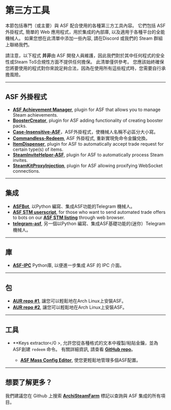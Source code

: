 # 第三方工具

本節包括專門（或主要）與 ASF 配合使用的各種第三方工具內容。 它們包括 ASF 外掛程式, 簡單的 Web 應用程式，用於集成的內部庫, 以及適用于各種平台的全能機械人。 如果您想在此清單中添加一些內容, 請在Discord 或我們的 Steam 群組上聯絡我們。

請注意，以下程式 **并非**由 ASF 開發人員維護，因此我們對於其中任何程式的安全性或Steam ToS合規性方面𣎴提供任何擔保。 此清單僅供參考。 您應該始終確保您將要使用的程式對你來說足夠合法，因為在使用所有這些程式時，您需要自行承擔風險。

* * *

## ASF 外掛程式

- **[ASF Achievement Manager](https://github.com/Ryzhehvost/ASF-Achievement-Manager)**, plugin for ASF that allows you to manage Steam achievements.
- **[BoosterCreator](https://github.com/Ryzhehvost/BoosterCreator)**, plugin for ASF adding functionality of creating booster packs.
- **[Case-Insensitive-ASF](https://github.com/Ryzhehvost/Case-Insensitive-ASF)**，ASF外掛程式，使機械人名稱不必區分大小寫。
- **[Commandless-Redeem](https://github.com/Ryzhehvost/Commandless-Redeem)**, ASF 外掛程式, 重新實現免命令金鑰兌換。
- **[ItemDispenser](https://github.com/Ryzhehvost/ItemDispenser)**, plugin for ASF to automatically accept trade request for certain type(s) of items.
- **[SteamInviteHelper-ASF](https://github.com/1461748123/SteamInviteHelper-ASF)**, plugin for ASF to automatically process Steam invites.
- **[SteamKitProxyInjection](https://github.com/Vital7/SteamKitProxyInjection)**, plugin for ASF allowing proxifying WebSocket connections.

* * *

## 集成

- **[ASFBot](https://github.com/dmcallejo/ASFBot)**, 以Python 編寫、集成ASF功能的Telegram 機械人。
- **[ASF STM userscript](https://greasyfork.org/en/scripts/404754-asf-stm)**, for those who want to send automated trade offers to bots on our **[ASF STM listing](https://github.com/JustArchiNET/ArchiSteamFarm/wiki/Statistics#public-asf-stm-listing)** through web browser.
- **[telegram-asf](https://github.com/deluxghost/telegram-asf)**, 另一個以Python 編寫、集成ASF基礎功能的(迷你）Telegram 機械人。

* * *

## 庫

- **[ASF-IPC](https://github.com/deluxghost/ASF_IPC)** Python庫, 以便進一步集成 ASF 的 IPC 介面。

* * *

## 包

- **[AUR repo #1](https://aur.archlinux.org/packages/asf)**, 讓您可以輕鬆地在Arch Linux上安裝ASF。
- **[AUR repo #2](https://aur.archlinux.org/packages/archisteamfarm-bin)**, 讓您可以輕鬆地在Arch Linux上安裝ASF。

* * *

## 工具

- **Keys extractor</0 >, 允許您從各種格式的文本中複製/粘貼金鑰，並為 ASF創建 `redeem` 命令。 有關詳細資訊, 請查看 **[GitHub repo](https://github.com/PixvIO/SKE)**。</li> 
    
    - **[ASF Mass Config Editor](https://github.com/genesix-eu/ASF_MCE)**, 使您更輕鬆地管理多個ASF配置。</ul> 
    
    * * *
    
    ## 想要了解更多？
    
    我們建議您在 Github 上搜索 **[ArchiSteamFarm](https://github.com/topics/archisteamfarm)** 標記以查詢與 ASF 集成的所有項目。
